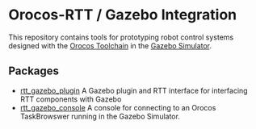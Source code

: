 Orocos-RTT / Gazebo Integration
===============================

This repository contains tools for prototyping robot control systems designed
with the [Orocos Toolchain](orocos.org) in the [Gazebo
Simulator](gazebosim.org).

## Packages

* [rtt\_gazebo\_plugin](rtt_gazebo_plugin) A Gazebo plugin and RTT interface for interfacing RTT components with Gazebo
* [rtt\_gazebo\_console](rtt_gazebo_console) A console for connecting to an Orocos TaskBrowswer running in the Gazebo Simulator.

